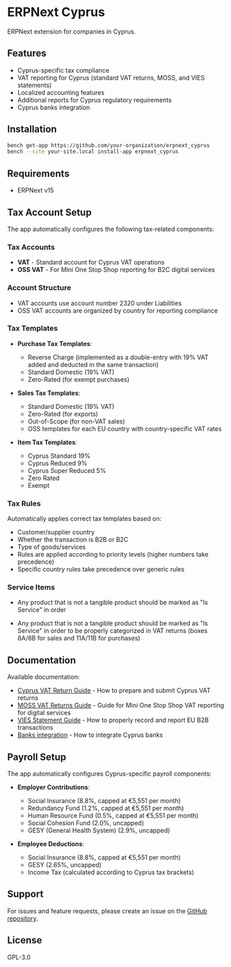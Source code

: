 # ERPNext Cyprus

ERPNext extension for companies in Cyprus.

## Features

- Cyprus-specific tax compliance
- VAT reporting for Cyprus (standard VAT returns, MOSS, and VIES statements)
- Localized accounting features
- Additional reports for Cyprus regulatory requirements
- Cyprus banks integration

## Installation

```bash
bench get-app https://github.com/your-organization/erpnext_cyprus
bench --site your-site.local install-app erpnext_cyprus
```

## Requirements

- ERPNext v15

## Tax Account Setup

The app automatically configures the following tax-related components:

### Tax Accounts
- **VAT** - Standard account for Cyprus VAT operations
- **OSS VAT** - For Mini One Stop Shop reporting for B2C digital services

### Account Structure
- VAT accounts use account number 2320 under Liabilities
- OSS VAT accounts are organized by country for reporting compliance

### Tax Templates
- **Purchase Tax Templates**: 
  - Reverse Charge (implemented as a double-entry with 19% VAT added and deducted in the same transaction)
  - Standard Domestic (19% VAT)
  - Zero-Rated (for exempt purchases)

- **Sales Tax Templates**:
  - Standard Domestic (19% VAT)
  - Zero-Rated (for exports)
  - Out-of-Scope (for non-VAT sales)
  - OSS templates for each EU country with country-specific VAT rates

- **Item Tax Templates**:
  - Cyprus Standard 19%
  - Cyprus Reduced 9%
  - Cyprus Super Reduced 5%
  - Zero Rated
  - Exempt

### Tax Rules
Automatically applies correct tax templates based on:
- Customer/supplier country
- Whether the transaction is B2B or B2C
- Type of goods/services
- Rules are applied according to priority levels (higher numbers take precedence)
- Specific country rules take precedence over generic rules

### Service Items
- Any product that is not a tangible product should be marked as "Is Service" in order

- Any product that is not a tangible product should be marked as "Is Service" in order to be properly categorized in VAT returns (boxes 8A/8B for sales and 11A/11B for purchases)

## Documentation

Available documentation:

- [Cyprus VAT Return Guide](documentation/cyprus_vat_return.md) - How to prepare and submit Cyprus VAT returns
- [MOSS VAT Returns Guide](documentation/moss_vat_returns.md) - Guide for Mini One Stop Shop VAT reporting for digital services
- [VIES Statement Guide](documentation/vies_statement.md) - How to properly record and report EU B2B transactions
- [Banks integration](documentation/banks_integration.md) - How to integrate Cyprus banks

## Payroll Setup

The app automatically configures Cyprus-specific payroll components:

- **Employer Contributions**:
  - Social Insurance (8.8%, capped at €5,551 per month)
  - Redundancy Fund (1.2%, capped at €5,551 per month)
  - Human Resource Fund (0.5%, capped at €5,551 per month)
  - Social Cohesion Fund (2.0%, uncapped)
  - GESY (General Health System) (2.9%, uncapped)

- **Employee Deductions**:
  - Social Insurance (8.8%, capped at €5,551 per month)
  - GESY (2.65%, uncapped)
  - Income Tax (calculated according to Cyprus tax brackets)

## Support

For issues and feature requests, please create an issue on the [GitHub repository](https://github.com/phalouvas/erpnext_cyprus/issues).

## License

GPL-3.0